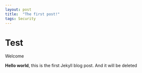 ```yaml
---
layout: post
title:  "The first post!"
tags: Security
---
```


# Test

Welcome

**Hello world**, this is the first Jekyll blog post. And it will be deleted